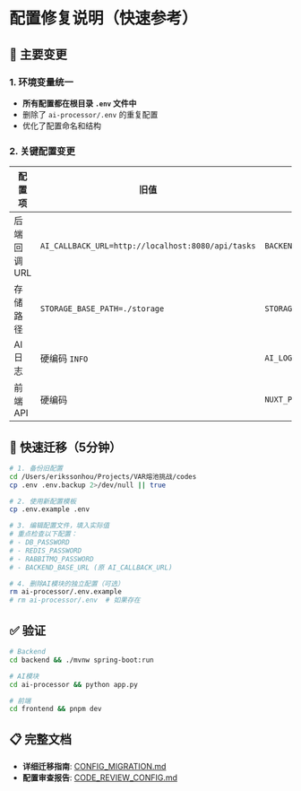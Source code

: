 # 配置修复说明（快速参考）

## 🎯 主要变更

### 1. 环境变量统一

- **所有配置都在根目录 `.env` 文件中**
- 删除了 `ai-processor/.env` 的重复配置
- 优化了配置命名和结构

### 2. 关键配置变更

| 配置项 | 旧值 | 新值 |
|-------|------|------|
| 后端回调URL | `AI_CALLBACK_URL=http://localhost:8080/api/tasks` | `BACKEND_BASE_URL=http://localhost:8080` |
| 存储路径 | `STORAGE_BASE_PATH=./storage` | `STORAGE_BASE_PATH=storage` |
| AI日志 | 硬编码 `INFO` | `AI_LOG_LEVEL=INFO` |
| 前端API | 硬编码 | `NUXT_PUBLIC_API_BASE=http://localhost:8080` |

## 🚀 快速迁移（5分钟）

```bash
# 1. 备份旧配置
cd /Users/erikssonhou/Projects/VAR熔池挑战/codes
cp .env .env.backup 2>/dev/null || true

# 2. 使用新配置模板
cp .env.example .env

# 3. 编辑配置文件，填入实际值
# 重点检查以下配置：
# - DB_PASSWORD
# - REDIS_PASSWORD  
# - RABBITMQ_PASSWORD
# - BACKEND_BASE_URL (原 AI_CALLBACK_URL)

# 4. 删除AI模块的独立配置（可选）
rm ai-processor/.env.example
# rm ai-processor/.env  # 如果存在
```

## ✅ 验证

```bash
# Backend
cd backend && ./mvnw spring-boot:run

# AI模块
cd ai-processor && python app.py

# 前端
cd frontend && pnpm dev
```

## 📋 完整文档

- **详细迁移指南**: [CONFIG_MIGRATION.md](./CONFIG_MIGRATION.md)
- **配置审查报告**: [CODE_REVIEW_CONFIG.md](./CODE_REVIEW_CONFIG.md)
